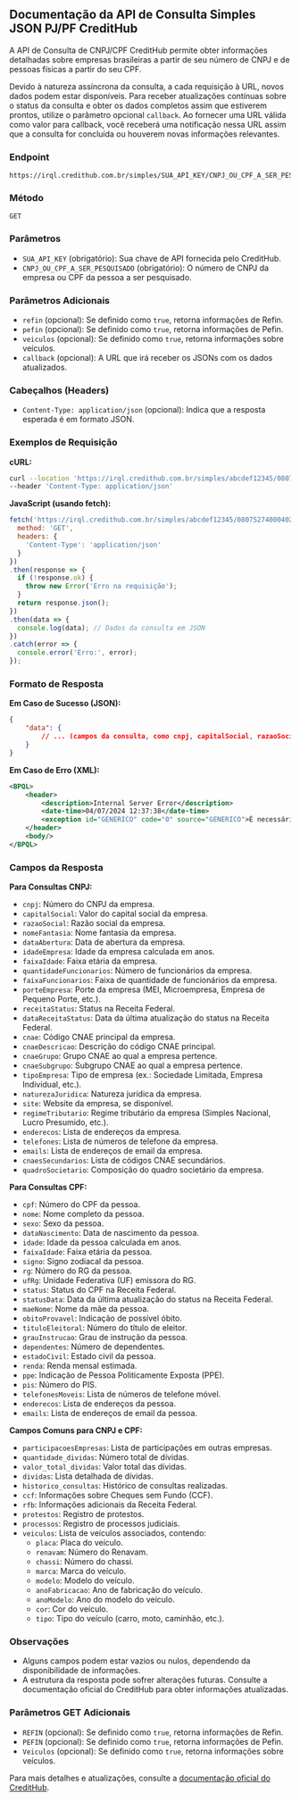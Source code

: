 ## Documentação da API de Consulta Simples JSON PJ/PF CreditHub

A API de Consulta de CNPJ/CPF CreditHub permite obter informações detalhadas sobre empresas brasileiras a partir de seu número de CNPJ e de pessoas físicas a partir do seu CPF.

Devido à natureza assíncrona da consulta, a cada requisição à URL, novos dados podem estar disponíveis. Para receber atualizações contínuas sobre o status da consulta e obter os dados completos assim que estiverem prontos, utilize o parâmetro opcional `callback`. Ao fornecer uma URL válida como valor para callback, você receberá uma notificação nessa URL assim que a consulta for concluída ou houverem novas informações relevantes.

### Endpoint

```
https://irql.credithub.com.br/simples/SUA_API_KEY/CNPJ_OU_CPF_A_SER_PESQUISADO
```

### Método

```
GET
```

### Parâmetros

- `SUA_API_KEY` (obrigatório): Sua chave de API fornecida pelo CreditHub.
- `CNPJ_OU_CPF_A_SER_PESQUISADO` (obrigatório): O número de CNPJ da empresa ou CPF da pessoa a ser pesquisado.

### Parâmetros Adicionais

- `refin` (opcional): Se definido como `true`, retorna informações de Refin.
- `pefin` (opcional): Se definido como `true`, retorna informações de Pefin.
- `veiculos` (opcional): Se definido como `true`, retorna informações sobre veículos.
- `callback` (opcional): A URL que irá receber os JSONs com os dados atualizados.

### Cabeçalhos (Headers)

- `Content-Type: application/json` (opcional): Indica que a resposta esperada é em formato JSON.

### Exemplos de Requisição

**cURL:**

```bash
curl --location 'https://irql.credithub.com.br/simples/abcdef12345/08075274000402' \
--header 'Content-Type: application/json'
```

**JavaScript (usando fetch):**

```javascript
fetch('https://irql.credithub.com.br/simples/abcdef12345/08075274000402', {
  method: 'GET',
  headers: {
    'Content-Type': 'application/json'
  }
})
.then(response => {
  if (!response.ok) {
    throw new Error('Erro na requisição');
  }
  return response.json();
})
.then(data => {
  console.log(data); // Dados da consulta em JSON
})
.catch(error => {
  console.error('Erro:', error);
});
```

### Formato de Resposta

**Em Caso de Sucesso (JSON):**

```json
{
    "data": {
        // ... (campos da consulta, como cnpj, capitalSocial, razaoSocial, etc.)
    }
}
```

**Em Caso de Erro (XML):**

```xml
<BPQL>
    <header>
        <description>Internal Server Error</description>
        <date-time>04/07/2024 12:37:38</date-time>
        <exception id="GENERICO" code="0" source="GENERICO">É necessário uma chave de acesso</exception>
    </header>
    <body/>
</BPQL>
```

### Campos da Resposta

**Para Consultas CNPJ:**

- `cnpj`: Número do CNPJ da empresa.
- `capitalSocial`: Valor do capital social da empresa.
- `razaoSocial`: Razão social da empresa.
- `nomeFantasia`: Nome fantasia da empresa.
- `dataAbertura`: Data de abertura da empresa.
- `idadeEmpresa`: Idade da empresa calculada em anos.
- `faixaIdade`: Faixa etária da empresa.
- `quantidadeFuncionarios`: Número de funcionários da empresa.
- `faixaFuncionarios`: Faixa de quantidade de funcionários da empresa.
- `porteEmpresa`: Porte da empresa (MEI, Microempresa, Empresa de Pequeno Porte, etc.).
- `receitaStatus`: Status na Receita Federal.
- `dataReceitaStatus`: Data da última atualização do status na Receita Federal.
- `cnae`: Código CNAE principal da empresa.
- `cnaeDescricao`: Descrição do código CNAE principal.
- `cnaeGrupo`: Grupo CNAE ao qual a empresa pertence.
- `cnaeSubgrupo`: Subgrupo CNAE ao qual a empresa pertence.
- `tipoEmpresa`: Tipo de empresa (ex.: Sociedade Limitada, Empresa Individual, etc.).
- `naturezaJuridica`: Natureza jurídica da empresa.
- `site`: Website da empresa, se disponível.
- `regimeTributario`: Regime tributário da empresa (Simples Nacional, Lucro Presumido, etc.).
- `enderecos`: Lista de endereços da empresa.
- `telefones`: Lista de números de telefone da empresa.
- `emails`: Lista de endereços de email da empresa.
- `cnaesSecundarios`: Lista de códigos CNAE secundários.
- `quadroSocietario`: Composição do quadro societário da empresa.

**Para Consultas CPF:**

- `cpf`: Número do CPF da pessoa.
- `nome`: Nome completo da pessoa.
- `sexo`: Sexo da pessoa.
- `dataNascimento`: Data de nascimento da pessoa.
- `idade`: Idade da pessoa calculada em anos.
- `faixaIdade`: Faixa etária da pessoa.
- `signo`: Signo zodiacal da pessoa.
- `rg`: Número do RG da pessoa.
- `ufRg`: Unidade Federativa (UF) emissora do RG.
- `status`: Status do CPF na Receita Federal.
- `statusData`: Data da última atualização do status na Receita Federal.
- `maeNome`: Nome da mãe da pessoa.
- `obitoProvavel`: Indicação de possível óbito.
- `tituloEleitoral`: Número do título de eleitor.
- `grauInstrucao`: Grau de instrução da pessoa.
- `dependentes`: Número de dependentes.
- `estadoCivil`: Estado civil da pessoa.
- `renda`: Renda mensal estimada.
- `ppe`: Indicação de Pessoa Politicamente Exposta (PPE).
- `pis`: Número do PIS.
- `telefonesMoveis`: Lista de números de telefone móvel.
- `enderecos`: Lista de endereços da pessoa.
- `emails`: Lista de endereços de email da pessoa.

**Campos Comuns para CNPJ e CPF:**

- `participacoesEmpresas`: Lista de participações em outras empresas.
- `quantidade_dividas`: Número total de dívidas.
- `valor_total_dividas`: Valor total das dívidas.
- `dividas`: Lista detalhada de dívidas.
- `historico_consultas`: Histórico de consultas realizadas.
- `ccf`: Informações sobre Cheques sem Fundo (CCF).
- `rfb`: Informações adicionais da Receita Federal.
- `protestos`: Registro de protestos.
- `processos`: Registro de processos judiciais.
- `veiculos`: Lista de veículos associados, contendo:
  - `placa`: Placa do veículo.
  - `renavam`: Número do Renavam.
  - `chassi`: Número do chassi.
  - `marca`: Marca do veículo.
  - `modelo`: Modelo do veículo.
  - `anoFabricacao`: Ano de fabricação do veículo.
  - `anoModelo`: Ano do modelo do veículo.
  - `cor`: Cor do veículo.
  - `tipo`: Tipo do veículo (carro, moto, caminhão, etc.).

### Observações

- Alguns campos podem estar vazios ou nulos, dependendo da disponibilidade de informações.
- A estrutura da resposta pode sofrer alterações futuras. Consulte a documentação oficial do CreditHub para obter informações atualizadas.

### Parâmetros GET Adicionais

- `REFIN` (opcional): Se definido como `true`, retorna informações de Refin.
- `PEFIN` (opcional): Se definido como `true`, retorna informações de Pefin.
- `Veiculos` (opcional): Se definido como `true`, retorna informações sobre veículos.

Para mais detalhes e atualizações, consulte a [documentação oficial do CreditHub](https://github.com/iCheques/api-simples-doc/blob/main/README.md).
